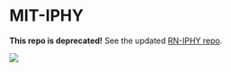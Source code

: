 # MIT-IPHY

**This repo is deprecated!** See the updated [RN-IPHY repo](https://github.com/simonayzman/RN-IPHY).

![](./app-demo.gif)
